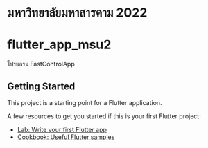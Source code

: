 # มหาวิทยาลัยมหาสารคาม 2022
# flutter_app_msu2

โปรแกรม FastControlApp

## Getting Started

This project is a starting point for a Flutter application.

A few resources to get you started if this is your first Flutter project:

- [Lab: Write your first Flutter app](https://flutter.dev/docs/get-started/codelab)
- [Cookbook: Useful Flutter samples](https://flutter.dev/docs/cookbook)

